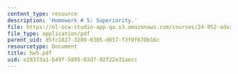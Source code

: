 ```yaml
---
content_type: resource
description: 'Homework # 5: Superiority.'
file: https://ol-ocw-studio-app-qa.s3.amazonaws.com/courses/24-952-advanced-syntax-spring-2007/e28373a1b49f589503d792f22e31aecc_hw5.pdf
file_type: application/pdf
parent_uid: d5fc1827-3289-0305-d857-f3f0f670b16c
resourcetype: Document
title: hw5.pdf
uid: e28373a1-b49f-5895-03d7-92f22e31aecc
---
```

